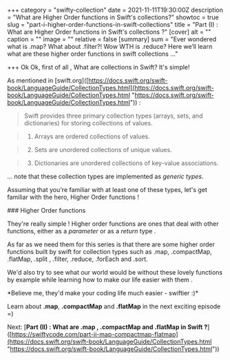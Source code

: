 +++
category = "swifty-collection"
date = 2021-11-11T19:30:00Z
description = "What are Higher Order functions in Swift's collections?"
showtoc = true
slug = "part-i-higher-order-functions-in-swift-collections"
title = "Part (I) : What are Higher Order functions in Swift's collections ?"
[cover]
alt = ""
caption = ""
image = ""
relative = false
[summary]
sum = "Ever wondered what is .map? What about .filter?! Wow WTH is .reduce? Here we’ll learn what are these higher order functions in swift collections …"

+++
Ok Ok, first of all , What are collections in Swift? It's simple! 

As mentioned in \[swift.org\]([https://docs.swift.org/swift-book/LanguageGuide/CollectionTypes.html](https://docs.swift.org/swift-book/LanguageGuide/CollectionTypes.html "https://docs.swift.org/swift-book/LanguageGuide/CollectionTypes.html")) :

>Swift provides three primary collection types (arrays, sets, and dictionaries) for storing collections of values. 

> 1. Arrays are ordered collections of values. 

> 2. Sets are unordered collections of unique values. 

> 3. Dictionaries are unordered collections of key-value associations.

... note that these collection types are implemented as *generic types*.

Assuming that you're familiar with at least one of these types, let's get familiar with the hero, Higher Order functions !

\### Higher Order functions

They're really simple ! Higher order functions are ones that deal with other functions, either as a *parameter* or as a *return* type .

As far as we need them for this series is that there are some higher order functions built by swift for collection types such as .map, .compactMap, .flatMap, .split , .filter, .reduce, .forEach and .sort. 

We'd also try to see what our world would be without these lovely functions by example while learning how to make our life easier with them .

\*Believe me, they'd make your coding life much easier - swiftier :)*

Learn about **.map**, **.compactMap** and **.flatMap** in the next exciting episode =)

Next: \[**Part (II) : What are .map , .compactMap and .flatMap in Swift ?**\]([https://swiftycode.com/part-ii-map-compactmap-flatmap](https://docs.swift.org/swift-book/LanguageGuide/CollectionTypes.html "https://docs.swift.org/swift-book/LanguageGuide/CollectionTypes.html"))